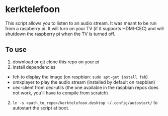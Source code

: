 # kerktelefoon

This script allows you to listen to an audio stream. It was meant to be run from a raspberry pi. It will turn on your TV (if it supports HDMI-CEC) and will shutdown the raspberry pi when the TV is turned off.

## To use
1. download or git clone this repo on your pi
3. install dependencies
  * feh to display the image (on raspbian: ```sudo apt-get install feh```)
  * omxplayer to play the audio stream (installed by default on raspbian)
  * cec-client from cec-utils (the one available in the raspbian repos does not work, you'll have to compile from scratch)
2. ```ln -s <path_to_repo>/kerktelefoon.desktop ~/.config/autostart/``` to autostart the script at boot.
